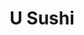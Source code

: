 ---
layout: place
title: U Sushi
permalink: /new-jersey/medford/u-sushi.html
stateAbbr: NJ
stateName: New Jersey
cityName: Medford
seo:
  type: restaurant
  links: https://www.usushimedford.com/
place_id: ChIJraka3xwxwYkR_Uwopan-u2I
photos:
  - name: >-
      places/ChIJraka3xwxwYkR_Uwopan-u2I/photos/AeeoHcKmBOk9E6kofVdGKqSPL0BXKxG2eaNapibgLdfeaKYfLxJFId92HYHDm18EAihbWuxEw-e6I3MG8ypYQq7GMSiX4fUTrWIW68ahDAw90s3GnhfbbU9lcewEG59yy26POuGpOt2BcyNpl-vSw45KY9ZRTUeGwTGpP8-836X5klfGWTuRwnAbJnjPPcB42Swe27viYhL6nP_3aJoLtitW0q2ABlTCGUz3CXL2Y_jUTXs-GKl3Smp3gFqPXbRdP3WJu5gdx6zx3jQq0EWD5nWs1Osv7bVoY19roKBLhCHeYRJzmw
    widthPx: 1639
    heightPx: 2048
    authorAttributions:
      - displayName: U SUSHI ASIAN CUISINE
        uri: https://maps.google.com/maps/contrib/115823374414805127320
        photoUri: >-
          https://lh3.googleusercontent.com/a-/ALV-UjU43uyaxJwm1twzR4gY8RJiu0YF6EHnV5Lp3oarl6ZQh4oTsp0=s100-p-k-no-mo
    flagContentUri: >-
      https://www.google.com/local/imagery/report/?cb_client=maps_api_places.places_api&image_key=!1e10!2sAF1QipOFTUnjKAzRGkOfU39AShQK9cVwHu6wQdZ0zkf_&hl=en-US
    googleMapsUri: >-
      https://www.google.com/maps/place//data=!3m4!1e2!3m2!1sAF1QipOFTUnjKAzRGkOfU39AShQK9cVwHu6wQdZ0zkf_!2e10!4m2!3m1!1s0x89c1311cdf1aa9ad:0x62bbfea9a5284cfd
  - name: >-
      places/ChIJraka3xwxwYkR_Uwopan-u2I/photos/AeeoHcKRQ1mGscN9Mwnw9BDhwHqQ3YzKGK89Lx5ygWXgR57QuPs1NYRXNGGAUEA85FtGiXwaGHF5gDgPQzVV6jVSJBwdJuW_BcRNIOqDfIrGppiH7ZE3k6ZV-J9hTnbaEK8rY23amLb7Ihl4BXTY0yGeLK160gaS7Qz2hj--7ne2VtoUKfQOaXuUzSHP5X5iH-aMxzlgEvyMohueGUpJeYygR368Gc36IzsmpLpxMWpAh8LuctLnmGgAZslNYf9Mxp_DWMbtr8AdN0Kbrb16eH15kS8PRyFW6LXU7CSVFZ_yp9kcbw
    widthPx: 2048
    heightPx: 1152
    authorAttributions:
      - displayName: U SUSHI ASIAN CUISINE
        uri: https://maps.google.com/maps/contrib/115823374414805127320
        photoUri: >-
          https://lh3.googleusercontent.com/a-/ALV-UjU43uyaxJwm1twzR4gY8RJiu0YF6EHnV5Lp3oarl6ZQh4oTsp0=s100-p-k-no-mo
    flagContentUri: >-
      https://www.google.com/local/imagery/report/?cb_client=maps_api_places.places_api&image_key=!1e10!2sAF1QipMySxbBmqTuiA_-7QtK9_vqMKEYRmA0RznL1ND-&hl=en-US
    googleMapsUri: >-
      https://www.google.com/maps/place//data=!3m4!1e2!3m2!1sAF1QipMySxbBmqTuiA_-7QtK9_vqMKEYRmA0RznL1ND-!2e10!4m2!3m1!1s0x89c1311cdf1aa9ad:0x62bbfea9a5284cfd
  - name: >-
      places/ChIJraka3xwxwYkR_Uwopan-u2I/photos/AeeoHcJFUXNmzb9wpus7Ue56XC3PJHyy1NvFRakRDBpKJ4Voj-raiga6McCh8cVFJJ9KQAIrLV0R6fTCrOnB0X151Jd5ZYmpTV4wk2XyItnc17-YsonBQSQfoaDjD9sBNax6OYfA0RvQqifVDxD_AEp6Cm6Jupe3QL0g-G3ENdKHZ_wPUc-hx1mPhRmaB4VV3Xbzv8CY5OqJhedJzM0E9PXj20kshWjuR0V_QNtWbYmoWjt6XaEBbFb2AQ1AAUTD07jEMrdyj68Mb_hVI1DNlXeq7q9k43nD5X5ImdDaluuujBLVB33ViNNI9vwrIY4eTm1p28GFQjH7X964P04_N45HX_XtUswCwEIi-bL7Kfh7WUS0gnUrOC7s-bZkhnF880WJIGo047cMiIgDLC6NT0GwsFjnaWADokiIehKYOeJyXF0tUA
    widthPx: 4000
    heightPx: 3000
    authorAttributions:
      - displayName: james dickinson
        uri: https://maps.google.com/maps/contrib/112011970648461936114
        photoUri: >-
          https://lh3.googleusercontent.com/a/ACg8ocKeWg6kS-zAFHpwOxNlzawMLvRnRRBLZmqQhvVl0DlceWfWuQ=s100-p-k-no-mo
    flagContentUri: >-
      https://www.google.com/local/imagery/report/?cb_client=maps_api_places.places_api&image_key=!1e10!2sCIHM0ogKEICAgIDrnNCEOg&hl=en-US
    googleMapsUri: >-
      https://www.google.com/maps/place//data=!3m4!1e2!3m2!1sCIHM0ogKEICAgIDrnNCEOg!2e10!4m2!3m1!1s0x89c1311cdf1aa9ad:0x62bbfea9a5284cfd
  - name: >-
      places/ChIJraka3xwxwYkR_Uwopan-u2I/photos/AeeoHcKBFYgrcTRbG-JOnzRR5m5YakcB-4ZQRl1n93UfWDjzwJTevC31-K_vZQUNyiUdbOzJ4SdnnYj98cdRVB9ynu69gflQD_nfgFtC8pBXRFkG6dRdg7ccSW9uQ_ySjxk5UhJy-Zgk8R7MA9DMllARTzZIC1k5UPvNrCsk3OG7vK85N7W6UJwSMIzKprbUZ2PnfgW6eOZrrQ9q5ypXSLY1t3fh0xaMY0Vl-Uxb2CTLviBhtT9Kc1HHLaIZjnye03Y4MjGU71ebok0yby_YbQm8NIxOTE_Q4neSKtEIeh_VV81aeACvrl-pbtNwcm_gXsLGBWUE_g6dzhDStaGo8k-Zs7IsKrpkdE2FlLjMXgS2n8wkaJr7vIyHrXEpWKmFOOWxd2VtDGzQ8ihlpi6A3voI_LrVygn_FOKXA8YjxMsLjrhUthq1
    widthPx: 1702
    heightPx: 1276
    authorAttributions:
      - displayName: Alice H
        uri: https://maps.google.com/maps/contrib/112972215720070325583
        photoUri: >-
          https://lh3.googleusercontent.com/a-/ALV-UjWY-eijfXxCXpYNuZkylGL2uUzN-BrFUqfgc9cnqlbVGviYvVE-=s100-p-k-no-mo
    flagContentUri: >-
      https://www.google.com/local/imagery/report/?cb_client=maps_api_places.places_api&image_key=!1e10!2sCIHM0ogKEICAgICd4vGdzQE&hl=en-US
    googleMapsUri: >-
      https://www.google.com/maps/place//data=!3m4!1e2!3m2!1sCIHM0ogKEICAgICd4vGdzQE!2e10!4m2!3m1!1s0x89c1311cdf1aa9ad:0x62bbfea9a5284cfd
  - name: >-
      places/ChIJraka3xwxwYkR_Uwopan-u2I/photos/AeeoHcK3TYvnL6y-Qq122MmmtaRwZDYKD8CMaP6pLioHOi5FHy_8chY1RQOVAdJEJzMdr7-ZRA6i09iuzhxmoxjhkRGpkbrCmVNkztroNp5aZTwEtjJa6JN8tUa13AlgNfoTBm9J1pC--Eca_6bJEs-fUTxEfqD1ZZbTFvXfGOnSLZu1VAHgSuWoQKkhgYyMY6mV0zI8ZkAYVRv1tXsnTGp-rn_mUh12c9W-7BhEXmXd0aUrlYo3DlBN1FrG6wo52WReUr2k9k50dNbjJ67lMLQlAaXJNF0npnCrErQRwBJrh822zA
    widthPx: 1702
    heightPx: 1276
    authorAttributions:
      - displayName: U SUSHI ASIAN CUISINE
        uri: https://maps.google.com/maps/contrib/115823374414805127320
        photoUri: >-
          https://lh3.googleusercontent.com/a-/ALV-UjU43uyaxJwm1twzR4gY8RJiu0YF6EHnV5Lp3oarl6ZQh4oTsp0=s100-p-k-no-mo
    flagContentUri: >-
      https://www.google.com/local/imagery/report/?cb_client=maps_api_places.places_api&image_key=!1e10!2sAF1QipPtAUIXKAHfmNd661caw0QKAiKJdHWz7-GIEk_2&hl=en-US
    googleMapsUri: >-
      https://www.google.com/maps/place//data=!3m4!1e2!3m2!1sAF1QipPtAUIXKAHfmNd661caw0QKAiKJdHWz7-GIEk_2!2e10!4m2!3m1!1s0x89c1311cdf1aa9ad:0x62bbfea9a5284cfd
  - name: >-
      places/ChIJraka3xwxwYkR_Uwopan-u2I/photos/AeeoHcJECTKTvn46eUhJjpScOLxznKeEjD6JN5M5q3THjpa_0r7Tn3H0JHs3Y2CjRQHjuVtvDckNavNNqgLD0fnHG3HzY-erIhKCm16UgX61P2G__2j8iXXvJ1cU7WoYGvYP2g48AS_eRI1t1Re8bWRKO6dBqwA49T40oSSMjssHZeHcgT5I_KO4cB_lFhX16zV3T0zHLqVg7Ve8X90jjq3ry4QEAGPmAl8kuorjZ0O-oCoz0Zs9wUiOJawEekEY5EewtS-zbLdAaZhLZrdRr2Und9ryBkSeILVbbxa5rtmmHtogNXmPteiZbWqiY6tTrm7Q9G90YB5F-NnrnNWyUBnzc8JcrMRSAexgE3iKTALbHEWFKCZb3HvGyIv3DZXEH-OUkhOBqiu73JNSR0vBtwy2aZjRTukorTjEHJOxZXHpblRb1vqL
    widthPx: 3000
    heightPx: 4000
    authorAttributions:
      - displayName: james dickinson
        uri: https://maps.google.com/maps/contrib/112011970648461936114
        photoUri: >-
          https://lh3.googleusercontent.com/a/ACg8ocKeWg6kS-zAFHpwOxNlzawMLvRnRRBLZmqQhvVl0DlceWfWuQ=s100-p-k-no-mo
    flagContentUri: >-
      https://www.google.com/local/imagery/report/?cb_client=maps_api_places.places_api&image_key=!1e10!2sCIHM0ogKEICAgIC_06P8gQE&hl=en-US
    googleMapsUri: >-
      https://www.google.com/maps/place//data=!3m4!1e2!3m2!1sCIHM0ogKEICAgIC_06P8gQE!2e10!4m2!3m1!1s0x89c1311cdf1aa9ad:0x62bbfea9a5284cfd
  - name: >-
      places/ChIJraka3xwxwYkR_Uwopan-u2I/photos/AeeoHcIBxG0cfDLi41a14kqfBuAtNrTDL1y8NmchP4Q6QkF00rPTJBoKoTJpHJnapKkYGuR-fpRAs9RrcSrzBySVBV0BXww-VCb1QZa1ixyUZLG5oxaHZ136vblpLKadJdaE7opWaJnRfjdqz7U_lpxbEo2fEfFPWPifFakpReF4f2da3gUsnjlyGHIldC1Y6zLBjDPwz2Aw2KR0wQmnph7uccBZUGzJCPavxeVRyAAUGPhhLACb7rhkstaoGMtys3foLqViZoittsvoj_rKhU0F2wWqQTPXqQt9W6cAEAmpDNwSWcKRlRcefrt5Zt9tlWunIwp-gKOnnTLXkMsPJ-Ytx7jhNCn8m5Vfevn23URdetkd5cEprihJP_8yxBRDvz74B5XdHqG06_opjFumTvGAwQVt5fHid61KCMijnXmRHEgC3g
    widthPx: 3000
    heightPx: 4000
    authorAttributions:
      - displayName: james dickinson
        uri: https://maps.google.com/maps/contrib/112011970648461936114
        photoUri: >-
          https://lh3.googleusercontent.com/a/ACg8ocKeWg6kS-zAFHpwOxNlzawMLvRnRRBLZmqQhvVl0DlceWfWuQ=s100-p-k-no-mo
    flagContentUri: >-
      https://www.google.com/local/imagery/report/?cb_client=maps_api_places.places_api&image_key=!1e10!2sCIHM0ogKEICAgIC9vZXmIA&hl=en-US
    googleMapsUri: >-
      https://www.google.com/maps/place//data=!3m4!1e2!3m2!1sCIHM0ogKEICAgIC9vZXmIA!2e10!4m2!3m1!1s0x89c1311cdf1aa9ad:0x62bbfea9a5284cfd
  - name: >-
      places/ChIJraka3xwxwYkR_Uwopan-u2I/photos/AeeoHcI97Xj3bNXOzM8NiN0ykK6jZglWakH-jQMH_m2EfmEKn9WBbbFh_2qDiBfS94xRDjJayuueUiu3rQqNPX2CZMzCyAZQ23aFBGbZ5dYXHH9Upr76RORk7QZA0l9lIitcSO3YM1t-J66QXr7QfVXJA80BhGPvBidNJGw7t8yc-TaRkqbXwbnhweQMUcicxaCuSBgK9PWGGtIEJXE13DlUarNpoPjjyCBGsNoVXVGbzkGRIxFFpBd5NIquduJ9v161cTt4IdcwjRn2g1-pIN0HcHq0hWzv_fG33jxMjhJijdLzrw
    widthPx: 2908
    heightPx: 3877
    authorAttributions:
      - displayName: U SUSHI ASIAN CUISINE
        uri: https://maps.google.com/maps/contrib/115823374414805127320
        photoUri: >-
          https://lh3.googleusercontent.com/a-/ALV-UjU43uyaxJwm1twzR4gY8RJiu0YF6EHnV5Lp3oarl6ZQh4oTsp0=s100-p-k-no-mo
    flagContentUri: >-
      https://www.google.com/local/imagery/report/?cb_client=maps_api_places.places_api&image_key=!1e10!2sAF1QipMVCH4wydzrSArLkiSKzgplKtQY6Cs8F1M86iWe&hl=en-US
    googleMapsUri: >-
      https://www.google.com/maps/place//data=!3m4!1e2!3m2!1sAF1QipMVCH4wydzrSArLkiSKzgplKtQY6Cs8F1M86iWe!2e10!4m2!3m1!1s0x89c1311cdf1aa9ad:0x62bbfea9a5284cfd
  - name: >-
      places/ChIJraka3xwxwYkR_Uwopan-u2I/photos/AeeoHcJ247vMEX6gQgRlLlrAoTuWj_KnBUuh3cDVKqoHazaIJ-9RYAPxr4YuQWPp966eUz__diR8XwwZI2wWqHFyCrCnUnB0y7IaTr8z1yK60skMY75oaAo4CSo6cpcXDuLlNhn6Ooq696VXOU63rQ9t0fqNQUSOGAxYkN3LWQu9hOLDPZHzka4TgSIXTT322g49bYYoa1Olgg1T0a7b4D1qCgy7EYOPlFFGISXPMQ0o-I7apq240DQRu-j5gArPiJNPT34Hdeq5nJHNLUwrgYk4mtrKw2bpCmIOCflOsIcdqj0vAAurROUFXD1wI6y7xd8Mo-I1qgwUp1Lj4LR_GnytmmgTC1FlzmqPn14-YKiDsrPLRgKHCS4ZhIr8rAb64evUAiKEkuLbMx-8jLdcprHptToXV74G-ZOrauxrhMuJdRbQkg
    widthPx: 3024
    heightPx: 4032
    authorAttributions:
      - displayName: '#Hashtag SteveJ'
        uri: https://maps.google.com/maps/contrib/108821826773595533454
        photoUri: >-
          https://lh3.googleusercontent.com/a-/ALV-UjX9vanfj_S88tZT1iFBPeHB2rFx6XkO-EY_BHlCNg0kBXYDw19TbA=s100-p-k-no-mo
    flagContentUri: >-
      https://www.google.com/local/imagery/report/?cb_client=maps_api_places.places_api&image_key=!1e10!2sCIHM0ogKEICAgICe4uekGA&hl=en-US
    googleMapsUri: >-
      https://www.google.com/maps/place//data=!3m4!1e2!3m2!1sCIHM0ogKEICAgICe4uekGA!2e10!4m2!3m1!1s0x89c1311cdf1aa9ad:0x62bbfea9a5284cfd
  - name: >-
      places/ChIJraka3xwxwYkR_Uwopan-u2I/photos/AeeoHcJvg2vEEdgSCHp9kSoFWGpCE4sxa8O3ERvLWUrrthBZ-h-RGWWte90O8kWVirS_UCDZsmyIqaLvxd9kK2JwRBZNRxQqLuufddk9YS7KU37K8TFV3S2WY9sLM572h_iQ2Ok7CCWlRRC1XZ0AQ8KSmHPLqbvdrGu-6OtdrrLNVoOO0jnC3K1IecS-va5ydUXXNY491B8McEWNu58sen5iTa5YAXSh1rzrMT0fmKj5Ul4MiRN01_0ogEQIXNKwg1S6GAkeT6UW4AXSONXllSqnrS90WdHXue7c02edeLDnyQG5aA
    widthPx: 1536
    heightPx: 1920
    authorAttributions:
      - displayName: U SUSHI ASIAN CUISINE
        uri: https://maps.google.com/maps/contrib/115823374414805127320
        photoUri: >-
          https://lh3.googleusercontent.com/a-/ALV-UjU43uyaxJwm1twzR4gY8RJiu0YF6EHnV5Lp3oarl6ZQh4oTsp0=s100-p-k-no-mo
    flagContentUri: >-
      https://www.google.com/local/imagery/report/?cb_client=maps_api_places.places_api&image_key=!1e10!2sAF1QipPtPsLb-Xc1xvXVvkNpiS4MHne94nwGozHyeXc7&hl=en-US
    googleMapsUri: >-
      https://www.google.com/maps/place//data=!3m4!1e2!3m2!1sAF1QipPtPsLb-Xc1xvXVvkNpiS4MHne94nwGozHyeXc7!2e10!4m2!3m1!1s0x89c1311cdf1aa9ad:0x62bbfea9a5284cfd
address: 200 Tuckerton Rd suite 8, Medford, NJ 08055, USA
street: 200 Tuckerton Rd suite 8
city: Medford
state: NJ
zip: '08055'
country: USA
neighborhood: null
latitude: '39.869431'
longitude: '-74.848716'
accessibility_options:
  wheelchairAccessibleParking: true
  wheelchairAccessibleEntrance: true
  wheelchairAccessibleRestroom: true
  wheelchairAccessibleSeating: true
business_status: OPERATIONAL
name: U Sushi
google_maps_links:
  directionsUri: >-
    https://www.google.com/maps/dir//''/data=!4m7!4m6!1m1!4e2!1m2!1m1!1s0x89c1311cdf1aa9ad:0x62bbfea9a5284cfd!3e0
  placeUri: https://maps.google.com/?cid=7114560040935640317
  writeAReviewUri: >-
    https://www.google.com/maps/place//data=!4m3!3m2!1s0x89c1311cdf1aa9ad:0x62bbfea9a5284cfd!12e1
  reviewsUri: >-
    https://www.google.com/maps/place//data=!4m4!3m3!1s0x89c1311cdf1aa9ad:0x62bbfea9a5284cfd!9m1!1b1
  photosUri: >-
    https://www.google.com/maps/place//data=!4m3!3m2!1s0x89c1311cdf1aa9ad:0x62bbfea9a5284cfd!10e5
primary_type: Asian Restaurant
opening_hours:
  regular: null
  current: null
secondary_opening_hours:
  regular:
    weekdayDescriptions: null
    type: null
  current:
    weekdayDescriptions: null
    type: null
phone: (856) 334-8898
price_level: PRICE_LEVEL_MODERATE
price_range: $20 &ndash; $30
rating: '4.7'
rating_count: 0
website: https://www.usushimedford.com/
description: >-
  Discover U Sushi in Medford, NJ$$$U Sushi in Medford, NJ, stands out as a
  casual Asian restaurant that blends flavorful Thai dishes with fresh sushi
  options, making it a go-to spot for those seeking authentic tastes in a
  welcoming setting. The menu features an array of creative rolls and entrees
  that highlight high-quality ingredients, appealing to anyone exploring sushi
  restaurants nearby. With thoughtful accessibility features like
  wheelchair-friendly entrances and parking, it ensures a comfortable visit for
  all guests. Generous portions and a moderate price range add to its appeal,
  perfect for both quick lunches and relaxed dinners. This spot captures the
  essence of Japanese-inspired cuisine while offering a laid-back vibe that
  encourages repeat visits for locals hunting for top-rated sushi options.
generative_summary: >-
  Discover U Sushi in Medford, NJ$$$U Sushi in Medford, NJ, stands out as a
  casual Asian restaurant that blends flavorful Thai dishes with fresh sushi
  options, making it a go-to spot for those seeking authentic tastes in a
  welcoming setting. The menu features an array of creative rolls and entrees
  that highlight high-quality ingredients, appealing to anyone exploring sushi
  restaurants nearby. With thoughtful accessibility features like
  wheelchair-friendly entrances and parking, it ensures a comfortable visit for
  all guests. Generous portions and a moderate price range add to its appeal,
  perfect for both quick lunches and relaxed dinners. This spot captures the
  essence of Japanese-inspired cuisine while offering a laid-back vibe that
  encourages repeat visits for locals hunting for top-rated sushi options.
generative_disclosure: Summarized by AI using the Grok-3-Mini model.
reviews:
  - name: >-
      places/ChIJraka3xwxwYkR_Uwopan-u2I/reviews/ChZDSUhNMG9nS0VJQ0FnSUM5dmVXa0V3EAE
    relativePublishTimeDescription: 2 months ago
    rating: 5
    text:
      text: >-
        Best sashimi in the Medford/Tabernacle area hands down. Service is
        excellent. Hibachi dishes are great. Hot and sour soup is the best I've
        had. Highly recommend.
      languageCode: en
    originalText:
      text: >-
        Best sashimi in the Medford/Tabernacle area hands down. Service is
        excellent. Hibachi dishes are great. Hot and sour soup is the best I've
        had. Highly recommend.
      languageCode: en
    authorAttribution:
      displayName: james dickinson
      uri: https://www.google.com/maps/contrib/112011970648461936114/reviews
      photoUri: >-
        https://lh3.googleusercontent.com/a/ACg8ocKeWg6kS-zAFHpwOxNlzawMLvRnRRBLZmqQhvVl0DlceWfWuQ=s128-c0x00000000-cc-rp-mo-ba5
    publishTime: '2025-02-05T21:15:15.267750Z'
    flagContentUri: >-
      https://www.google.com/local/review/rap/report?postId=ChZDSUhNMG9nS0VJQ0FnSUM5dmVXa0V3EAE&d=17924085&t=1
    googleMapsUri: >-
      https://www.google.com/maps/reviews/data=!4m6!14m5!1m4!2m3!1sChZDSUhNMG9nS0VJQ0FnSUM5dmVXa0V3EAE!2m1!1s0x89c1311cdf1aa9ad:0x62bbfea9a5284cfd
  - name: >-
      places/ChIJraka3xwxwYkR_Uwopan-u2I/reviews/ChZDSUhNMG9nS0VJQ0FnSURmd3Ztb1pREAE
    relativePublishTimeDescription: 3 months ago
    rating: 5
    text:
      text: >-
        This was the best experience of my life. Literally the best sushi I’ve
        ever had in the universe. I got the spicy tuna roll and I actually
        started crying when I had a bite. Literally so good, i also got the
        dragon ball or whatever and i was a little hesitant because idk wtf a
        dragon ball was but it was soooo good. They ate! Oh and my brother got
        the hibachi steak… it was so good too def recommend. If you live in
        Medford and never been here you live under a rock
      languageCode: en
    originalText:
      text: >-
        This was the best experience of my life. Literally the best sushi I’ve
        ever had in the universe. I got the spicy tuna roll and I actually
        started crying when I had a bite. Literally so good, i also got the
        dragon ball or whatever and i was a little hesitant because idk wtf a
        dragon ball was but it was soooo good. They ate! Oh and my brother got
        the hibachi steak… it was so good too def recommend. If you live in
        Medford and never been here you live under a rock
      languageCode: en
    authorAttribution:
      displayName: Jord B
      uri: https://www.google.com/maps/contrib/102344881576104282778/reviews
      photoUri: >-
        https://lh3.googleusercontent.com/a/ACg8ocJYco2HpYwXApJgJF2ic8eGau_RHA0CUnqBbxr8RVkHpMa2=s128-c0x00000000-cc-rp-mo
    publishTime: '2025-01-05T00:19:44.674765Z'
    flagContentUri: >-
      https://www.google.com/local/review/rap/report?postId=ChZDSUhNMG9nS0VJQ0FnSURmd3Ztb1pREAE&d=17924085&t=1
    googleMapsUri: >-
      https://www.google.com/maps/reviews/data=!4m6!14m5!1m4!2m3!1sChZDSUhNMG9nS0VJQ0FnSURmd3Ztb1pREAE!2m1!1s0x89c1311cdf1aa9ad:0x62bbfea9a5284cfd
  - name: >-
      places/ChIJraka3xwxwYkR_Uwopan-u2I/reviews/ChZDSUhNMG9nS0VJQ0FnSUQydzRyTFdnEAE
    relativePublishTimeDescription: 3 weeks ago
    rating: 5
    text:
      text: >-
        We ordered Tiger rolls and Salmon skin salads.

        The presentation of the two rectagular platters was captivating and
        unexpected. We smiled at the dry ice smoke coming out of a ceramic
        container to resemble a volcano.

        The crispy Salmon skins on the green salad reminded me of crispy bacon.

        Vhuntermassage LLC
      languageCode: en
    originalText:
      text: >-
        We ordered Tiger rolls and Salmon skin salads.

        The presentation of the two rectagular platters was captivating and
        unexpected. We smiled at the dry ice smoke coming out of a ceramic
        container to resemble a volcano.

        The crispy Salmon skins on the green salad reminded me of crispy bacon.

        Vhuntermassage LLC
      languageCode: en
    authorAttribution:
      displayName: Veronica Hunter
      uri: https://www.google.com/maps/contrib/107539841970415354602/reviews
      photoUri: >-
        https://lh3.googleusercontent.com/a/ACg8ocLemHYSff8yLnJ6ReZKNDNSGH1sM5kbI_ewyES3TLnUkW3jGw=s128-c0x00000000-cc-rp-mo-ba6
    publishTime: '2025-03-18T22:15:39.555545Z'
    flagContentUri: >-
      https://www.google.com/local/review/rap/report?postId=ChZDSUhNMG9nS0VJQ0FnSUQydzRyTFdnEAE&d=17924085&t=1
    googleMapsUri: >-
      https://www.google.com/maps/reviews/data=!4m6!14m5!1m4!2m3!1sChZDSUhNMG9nS0VJQ0FnSUQydzRyTFdnEAE!2m1!1s0x89c1311cdf1aa9ad:0x62bbfea9a5284cfd
  - name: >-
      places/ChIJraka3xwxwYkR_Uwopan-u2I/reviews/ChdDSUhNMG9nS0VJQ0FnTURnd09mR3BBRRAB
    relativePublishTimeDescription: a month ago
    rating: 5
    text:
      text: >-
        I'd give this place 10 stars if I could. The food is awesome and the
        service is always great.


        I've been to manu sushi places all across the country and this is some
        of the best food I've had. Great sushi and it's a big bonus that their
        other food is excellent as well.
      languageCode: en
    originalText:
      text: >-
        I'd give this place 10 stars if I could. The food is awesome and the
        service is always great.


        I've been to manu sushi places all across the country and this is some
        of the best food I've had. Great sushi and it's a big bonus that their
        other food is excellent as well.
      languageCode: en
    authorAttribution:
      displayName: Brad Schwarze
      uri: https://www.google.com/maps/contrib/114331905560131844526/reviews
      photoUri: >-
        https://lh3.googleusercontent.com/a-/ALV-UjX0YvFsb8t4LrMEShW4vq05GlqyCpnCnPWz4d9WiKKzlH17b0re=s128-c0x00000000-cc-rp-mo
    publishTime: '2025-02-21T23:33:44.681507Z'
    flagContentUri: >-
      https://www.google.com/local/review/rap/report?postId=ChdDSUhNMG9nS0VJQ0FnTURnd09mR3BBRRAB&d=17924085&t=1
    googleMapsUri: >-
      https://www.google.com/maps/reviews/data=!4m6!14m5!1m4!2m3!1sChdDSUhNMG9nS0VJQ0FnTURnd09mR3BBRRAB!2m1!1s0x89c1311cdf1aa9ad:0x62bbfea9a5284cfd
  - name: >-
      places/ChIJraka3xwxwYkR_Uwopan-u2I/reviews/ChZDSUhNMG9nS0VJQ0FnSUNlNHVmUWRBEAE
    relativePublishTimeDescription: 2 years ago
    rating: 4
    text:
      text: >-
        Heard many things about USushi so I gave it a try. Place was quiet, and
        not many tables taken so we were sat right away. They had a lot of take
        out going on. The waitstaff was fast and courteous. The food was good.
        The spicy kani salad very tasty as well as the beef negimaki. The dragon
        balls appetizer was good and unique. Both rolls were very good and the
        presentation was beyond good.
      languageCode: en
    originalText:
      text: >-
        Heard many things about USushi so I gave it a try. Place was quiet, and
        not many tables taken so we were sat right away. They had a lot of take
        out going on. The waitstaff was fast and courteous. The food was good.
        The spicy kani salad very tasty as well as the beef negimaki. The dragon
        balls appetizer was good and unique. Both rolls were very good and the
        presentation was beyond good.
      languageCode: en
    authorAttribution:
      displayName: '#Hashtag SteveJ'
      uri: https://www.google.com/maps/contrib/108821826773595533454/reviews
      photoUri: >-
        https://lh3.googleusercontent.com/a-/ALV-UjX9vanfj_S88tZT1iFBPeHB2rFx6XkO-EY_BHlCNg0kBXYDw19TbA=s128-c0x00000000-cc-rp-mo-ba7
    publishTime: '2022-09-09T23:37:39.629175Z'
    flagContentUri: >-
      https://www.google.com/local/review/rap/report?postId=ChZDSUhNMG9nS0VJQ0FnSUNlNHVmUWRBEAE&d=17924085&t=1
    googleMapsUri: >-
      https://www.google.com/maps/reviews/data=!4m6!14m5!1m4!2m3!1sChZDSUhNMG9nS0VJQ0FnSUNlNHVmUWRBEAE!2m1!1s0x89c1311cdf1aa9ad:0x62bbfea9a5284cfd
review_summary: >-
  What Customers Love About U Sushi$$$Visitors often rave about the outstanding
  sushi selections, with many highlighting the fresh flavors and creative
  presentations that make meals feel special and satisfying. Folks appreciate
  the reliable service and welcoming atmosphere, which keeps things smooth from
  start to finish, especially when grabbing hibachi dishes or appetizers. It's
  clear that the variety of options, like tasty rolls and salads, hits the mark
  for a wide range of tastes, all while keeping things affordable and enjoyable.
  Overall, the positive experiences shared suggest this place delivers on fresh
  ingredients and solid value, making it a solid choice for anyone in the area
  looking for a casual bite. While not every visit is flawless, the general
  consensus leans toward it being a dependable favorite for sushi enthusiasts
  nearby.
review_disclosure: Summarized by AI using the Grok-3-Mini model.
parking_options:
  freeParkingLot: true
payment_options:
  acceptsCreditCards: true
  acceptsDebitCards: true
  acceptsCashOnly: false
  acceptsNfc: true
allow_dogs: null
curbside_pickup: null
delivery: true
dine_in: true
good_for_children: true
good_for_groups: null
good_for_sports: false
live_music: false
menu_for_children: null
outdoor_seating: false
reservable: true
restroom: true
serves_beer: false
serves_breakfast: null
serves_brunch: false
serves_cocktails: false
serves_coffee: null
serves_dinner: true
serves_dessert: true
serves_lunch: true
serves_vegetarian_food: true
serves_wine: false
takeout: true
update_category: pro
places_description: null

---